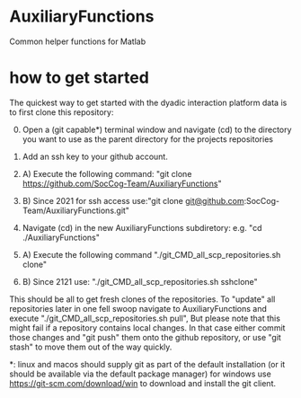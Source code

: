 # AuxiliaryFunctions
Common helper functions for Matlab

# how to get started

The quickest way to get started with the dyadic interaction platform data is to first clone this repository:

0) Open a (git capable*) terminal window and navigate (cd) to the directory you want to use as the parent directory for the projects repositories

1) Add an ssh key to your github account.

2) A) Execute the following command: "git clone https://github.com/SocCog-Team/AuxiliaryFunctions"
  
3) B) Since 2021 for ssh access use:"git clone git@github.com:SocCog-Team/AuxiliaryFunctions.git"

4) Navigate (cd) in the new AuxiliaryFunctions subdiretory: e.g. "cd ./AuxiliaryFunctions" 

5) A) Execute the following command "./git_CMD_all_scp_repositories.sh clone"

6) B) Since 2121 use: "./git_CMD_all_scp_repositories.sh sshclone"

This should be all to get fresh clones of the repositories. To "update" all repositories later in one fell swoop navigate to AuxiliaryFunctions and execute "./git_CMD_all_scp_repositories.sh pull", But please note that this might fail if a repository contains local changes. In that case either commit those changes and "git push" them onto the github repository, or use "git stash" to move them out of the way quickly.



*: linux and macos should supply git as part of the default installation (or it should be available via the default package manager) for windows use https://git-scm.com/download/win to download and install the git client.
